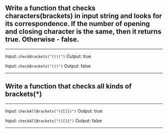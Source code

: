 ## Write a function that checks characters(brackets) in input string and looks for its correspondence. If the number of opening and closing character is the same, then it returns true. Otherwise - false.

***

Input: `checkBrackets("(())")`
Output: true

Input: `checkBrackets("(()")`
Output: false

***

## Write a function that checks all kinds of brackets(*)

***

Input: `checkAllBrackets("({[]})")`
Output: true

Input: `checkAllBrackets("()[]{")`
Output: false

***

